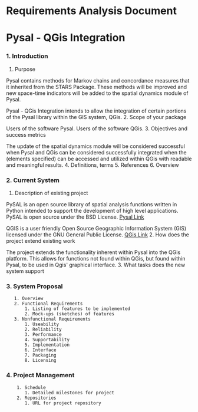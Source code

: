 # Requirements Analysis Document
# Pysal - QGis Integration

### 1. Introduction
  1. Purpose
  
  Pysal contains methods for Markov chains and concordance measures that it inherited from the STARS Package. These methods will be improved and new space-time indicators will be added to the spatial dynamics module of Pysal.
  
  Pysal - QGis Integration intends to allow the integration of certain portions of the Pysal library within the GIS system, QGis.
  2. Scope of your package
  
  Users of the software Pysal.
  Users of the software QGis.
  3. Objectives and success metrics 
  
  The update of the spatial dynamics module will be considered successful when
  Pysal and QGis can be considered successfully integrated when the (elements specified) can be accessed and utilized within QGis with readable and meaningful results. 
  4. Definitions, terms
  5. References
  6. Overview
  
### 2. Current System
  1. Description of existing project
  
  PySAL is an open source library of spatial analysis functions written in Python intended to support the development of high level applications. PySAL is open source under the BSD License. [Pysal Link](http://pysal.readthedocs.io/en/latest/index.html)
  
  QGIS is a user friendly Open Source Geographic Information System (GIS) licensed under the GNU General Public License. [QGis Link](http://www.qgis.org/en/site/about/index.html)
  2. How does the project extend existing work
  
  The project extends the functionality inherent within Pysal into the QGis platform. This allows for functions not found within QGis, but found within Pysal, to be used in Qgis' graphical interface.
  3. What tasks does the new system support
  
### 3. System Proposal
       1. Overview
       2. Functional Requirements
           1. Listing of features to be implemented
           2. Mock-ups (sketches) of features
       3. Nonfunctional Requirements
           1. Useability
           2. Reliability
           3. Performance
           4. Supportability
           5. Implementation
           6. Interface
           7. Packaging
           8. Licensing
           
### 4. Project Management
        1. Schedule
           1. Detailed milestones for project
        2. Repositories
           1. URL for project repository
